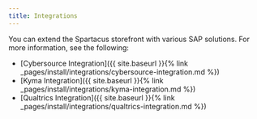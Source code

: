 ```yaml
---
title: Integrations
---
```


You can extend the Spartacus storefront with various SAP solutions. For more information, see the following:

- [Cybersource Integration]({{ site.baseurl }}{% link _pages/install/integrations/cybersource-integration.md %})
- [Kyma Integration]({{ site.baseurl }}{% link _pages/install/integrations/kyma-integration.md %})
- [Qualtrics Integration]({{ site.baseurl }}{% link _pages/install/integrations/qualtrics-integration.md %})
